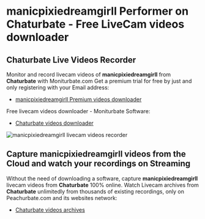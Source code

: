 # manicpixiedreamgirll Performer on Chaturbate - Free LiveCam videos downloader

## Chaturbate Live Videos Recorder

Monitor and record livecam videos of **manicpixiedreamgirll** from **Chaturbate** with Moniturbate.com
Get a premium trial for free by just and only registering with your Email address:
* [manicpixiedreamgirll Premium videos downloader](https://moniturbate.com/request-demo-licence-key.html)

Free livecam videos downloader - Moniturbate Software:
* [Chaturbate videos downloader](https://moniturbate.com/moniturbate-download-software.html)

![manicpixiedreamgirll livecam videos recorder](https://peachurnet.com/templates/moniturbate-software.png)


## Capture manicpixiedreamgirll videos from the Cloud and watch your recordings on Streaming

Without the need of downloading a software, capture **manicpixiedreamgirll** livecam videos from **Chaturbate** 100% online.
Watch Livecam archives from **Chaturbate** unlimitedly from thousands of existing recordings, only on Peachurbate.com and its websites network:
* [Chaturbate videos archives](https://peachurnet.com/)